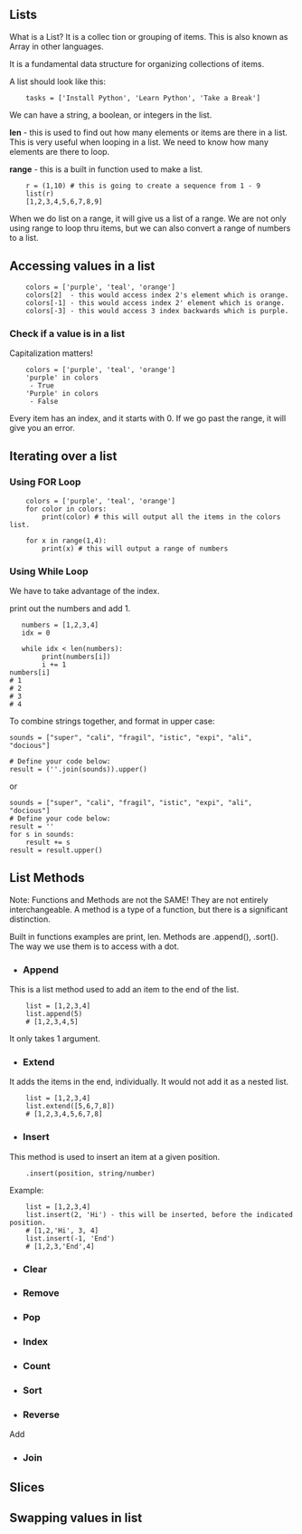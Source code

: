 ## Lists
What is a List? It is a collec tion or grouping of items.
This is also known as Array in other languages.

It is a fundamental data structure for organizing collections of items.

A list should look like this:
```
    tasks = ['Install Python', 'Learn Python', 'Take a Break']
```
We can have a string, a boolean, or integers in the list.

**len** - this is used to find out how many elements or items are there in a list.
This is very useful when looping in a list. We need to know how many elements are there to loop.

**range** - this is a built in function used to make a list.

```
    r = (1,10) # this is going to create a sequence from 1 - 9
    list(r)
    [1,2,3,4,5,6,7,8,9]
```
When we do list on a range, it will give us a list of a range. We are not only using range to loop thru items, but we can also convert a range of numbers to a list.

## Accessing values in a list
``` 
    colors = ['purple', 'teal', 'orange']
    colors[2]  - this would access index 2's element which is orange.
    colors[-1] - this would access index 2' element which is orange.
    colors[-3] - this would access 3 index backwards which is purple.
```
### Check if a value is in a list
Capitalization matters!

``` 
    colors = ['purple', 'teal', 'orange']
    'purple' in colors
     - True
    'Purple' in colors
     - False
```
Every item has an index, and it starts with 0.
If we go past the range, it will give you an error.

## Iterating over a list

### Using FOR Loop
``` 
    colors = ['purple', 'teal', 'orange']
    for color in colors:
        print(color) # this will output all the items in the colors list.

    for x in range(1,4):
        print(x) # this will output a range of numbers
```
### Using While Loop
We have to take advantage of the index.

print out the numbers and add 1.

``` 
   numbers = [1,2,3,4]
   idx = 0

   while idx < len(numbers):
        print(numbers[i])
        i += 1
numbers[i]
# 1
# 2
# 3
# 4

```
To combine strings together, and format in upper case:

```
sounds = ["super", "cali", "fragil", "istic", "expi", "ali", "docious"]

# Define your code below:
result = (''.join(sounds)).upper()
```
or
```
sounds = ["super", "cali", "fragil", "istic", "expi", "ali", "docious"]
# Define your code below:
result = ''
for s in sounds:
    result += s
result = result.upper()

```

## List Methods

Note: Functions and Methods are not the SAME! They are not entirely interchangeable. A method is a type of a function, but there is a significant distinction.

Built in functions examples are print, len.
Methods are .append(), .sort(). The way we use them is to access with a dot.

* ### Append
This is a list method used to add an item to the end of the list.

```
    list = [1,2,3,4]
    list.append(5)
    # [1,2,3,4,5]
```
It only takes 1 argument.

* ### Extend
It adds the items in the end, individually. It would not add it as a nested list.

```
    list = [1,2,3,4]
    list.extend([5,6,7,8])
    # [1,2,3,4,5,6,7,8]
```
* ### Insert
This method is used to insert an item at a given position.

```
    .insert(position, string/number)
```
Example:
```
    list = [1,2,3,4]
    list.insert(2, 'Hi') - this will be inserted, before the indicated position.
    # [1,2,'Hi', 3, 4] 
    list.insert(-1, 'End')
    # [1,2,3,'End',4] 
```

* ### Clear
* ### Remove
* ### Pop
* ### Index
* ### Count
* ### Sort
* ### Reverse
Add
* ### Join

## Slices
## Swapping values in list
